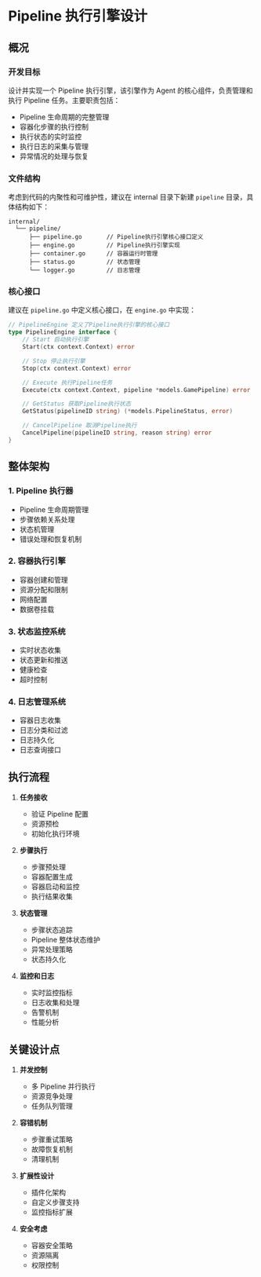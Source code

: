 # Pipeline 执行引擎设计

## 概况

### 开发目标

设计并实现一个 Pipeline 执行引擎，该引擎作为 Agent 的核心组件，负责管理和执行 Pipeline 任务。主要职责包括：

- Pipeline 生命周期的完整管理
- 容器化步骤的执行控制
- 执行状态的实时监控
- 执行日志的采集与管理
- 异常情况的处理与恢复

### 文件结构

考虑到代码的内聚性和可维护性，建议在 internal 目录下新建 `pipeline` 目录，具体结构如下：

```
internal/
  └── pipeline/
      ├── pipeline.go       // Pipeline执行引擎核心接口定义
      ├── engine.go         // Pipeline执行引擎实现
      ├── container.go      // 容器运行时管理
      ├── status.go         // 状态管理
      └── logger.go         // 日志管理
```

### 核心接口

建议在 `pipeline.go` 中定义核心接口，在 `engine.go` 中实现：

```go
// PipelineEngine 定义了Pipeline执行引擎的核心接口
type PipelineEngine interface {
    // Start 启动执行引擎
    Start(ctx context.Context) error

    // Stop 停止执行引擎
    Stop(ctx context.Context) error

    // Execute 执行Pipeline任务
    Execute(ctx context.Context, pipeline *models.GamePipeline) error

    // GetStatus 获取Pipeline执行状态
    GetStatus(pipelineID string) (*models.PipelineStatus, error)

    // CancelPipeline 取消Pipeline执行
    CancelPipeline(pipelineID string, reason string) error
}
```

## 整体架构

### 1. Pipeline 执行器

- Pipeline 生命周期管理
- 步骤依赖关系处理
- 状态机管理
- 错误处理和恢复机制

### 2. 容器执行引擎

- 容器创建和管理
- 资源分配和限制
- 网络配置
- 数据卷挂载

### 3. 状态监控系统

- 实时状态收集
- 状态更新和推送
- 健康检查
- 超时控制

### 4. 日志管理系统

- 容器日志收集
- 日志分类和过滤
- 日志持久化
- 日志查询接口

## 执行流程

1. **任务接收**

   - 验证 Pipeline 配置
   - 资源预检
   - 初始化执行环境

2. **步骤执行**

   - 步骤预处理
   - 容器配置生成
   - 容器启动和监控
   - 执行结果收集

3. **状态管理**

   - 步骤状态追踪
   - Pipeline 整体状态维护
   - 异常处理策略
   - 状态持久化

4. **监控和日志**

   - 实时监控指标
   - 日志收集和处理
   - 告警机制
   - 性能分析

## 关键设计点

1. **并发控制**

   - 多 Pipeline 并行执行
   - 资源竞争处理
   - 任务队列管理

2. **容错机制**

   - 步骤重试策略
   - 故障恢复机制
   - 清理机制

3. **扩展性设计**

   - 插件化架构
   - 自定义步骤支持
   - 监控指标扩展

4. **安全考虑**

   - 容器安全策略
   - 资源隔离
   - 权限控制
